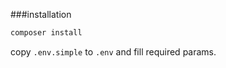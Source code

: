 ###installation

```bash
composer install
```

copy `.env.simple` to `.env` and fill required params.